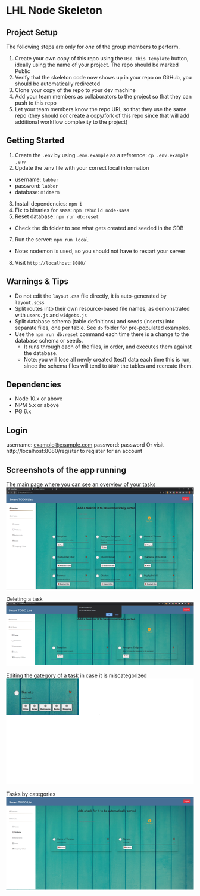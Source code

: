 # LHL Node Skeleton

## Project Setup

The following steps are only for _one_ of the group members to perform.

1. Create your own copy of this repo using the `Use This Template` button, ideally using the name of your project. The repo should be marked Public
2. Verify that the skeleton code now shows up in your repo on GitHub, you should be automatically redirected
3. Clone your copy of the repo to your dev machine
4. Add your team members as collaborators to the project so that they can push to this repo
5. Let your team members know the repo URL so that they use the same repo (they should _not_ create a copy/fork of this repo since that will add additional workflow complexity to the project)

## Getting Started

1. Create the `.env` by using `.env.example` as a reference: `cp .env.example .env`
2. Update the .env file with your correct local information

- username: `labber`
- password: `labber`
- database: `midterm`

3. Install dependencies: `npm i`
4. Fix to binaries for sass: `npm rebuild node-sass`
5. Reset database: `npm run db:reset`

- Check the db folder to see what gets created and seeded in the SDB

7. Run the server: `npm run local`

- Note: nodemon is used, so you should not have to restart your server

8. Visit `http://localhost:8080/`

## Warnings & Tips

- Do not edit the `layout.css` file directly, it is auto-generated by `layout.scss`
- Split routes into their own resource-based file names, as demonstrated with `users.js` and `widgets.js`
- Split database schema (table definitions) and seeds (inserts) into separate files, one per table. See `db` folder for pre-populated examples.
- Use the `npm run db:reset` command each time there is a change to the database schema or seeds.
  - It runs through each of the files, in order, and executes them against the database.
  - Note: you will lose all newly created (test) data each time this is run, since the schema files will tend to `DROP` the tables and recreate them.

## Dependencies

- Node 10.x or above
- NPM 5.x or above
- PG 6.x

## Login

username: example@example.com
password: password
Or visit http://localhost:8080/register to register for an account

## Screenshots of the app running

The main page where you can see an overview of your tasks
!["the main page where you can see your tasks"](https://github.com/ntechd/midterm-to-do/blob/master/docs/main.png?raw=true)

Deleting a task
!["deleting a task"](https://github.com/ntechd/midterm-to-do/blob/master/docs/delete.png?raw=true)

Editing the gategory of a task in case it is miscategorized
!["editing the category of a task"](https://github.com/ntechd/midterm-to-do/blob/master/docs/edit_category.png?raw=true)

Tasks by categories
!["taks are displayed by category"](https://github.com/ntechd/midterm-to-do/blob/master/docs/by_category.png?raw=true)
